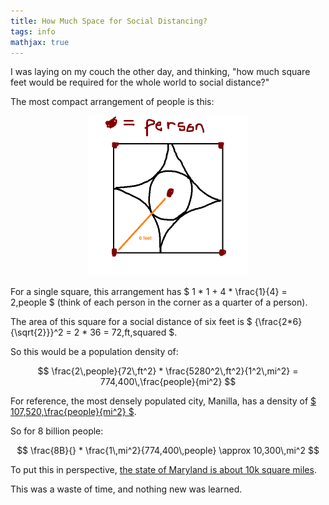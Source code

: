 ```yaml
---
title: How Much Space for Social Distancing?
tags: info
mathjax: true
---
```


I was laying on my couch the other day, and thinking, "how much square feet would be required for the whole world to social distance?"

The most compact arrangement of people is this:

<p style="text-align:center">
    <img src="/assets/img/2021-04-07/image1.png" alt="Arrangement" width="256">
</p>

For a single square, this arrangement has $ 1 * 1 + 4 * \frac{1}{4} = 2\,people $ (think of each person in the corner as a quarter of a person).

The area of this square for a social distance of six feet is $ {\frac{2*6}{\sqrt{2}}}^2 = 2 * 36 = 72\,ft\,squared $.

So this would be a population density of:

$$ \frac{2\,people}{72\,ft^2} * \frac{5280^2\,ft^2}{1^2\,mi^2} = 774,400\,\frac{people}{mi^2} $$

For reference, the most densely populated city, Manilla, has a density of [$ 107,520\,\frac{people}{mi^2} $](https://en.wikipedia.org/wiki/List_of_cities_proper_by_population_density).

So for 8 billion people:

$$ \frac{8B}{} * \frac{1\,mi^2}{774,400\,people} \approx 10,300\,mi^2 $$

To put this in perspective, [the state of Maryland is about 10k square miles](https://statesymbolsusa.org/symbol-official-item/national-us/uncategorized/states-size).

This was a waste of time, and nothing new was learned.
